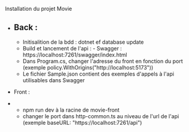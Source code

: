 Installation du projet Movie 

- Back :
  - 
  - Initisalition de la bdd : dotnet ef database update
  - Build et lancement de l'api :
        - Swagger : https://localhost:7261/swagger/index.html
  - Dans Program.cs, changer l'adresse du front en fonction du port (exemple policy.WithOrigins("http://localhost:5173"))
  - Le fichier Sample.json contient des exemples d'appels à l'api utilisables dans Swagger

- Front :
- 
   - npm run dev à la racine de movie-front
   - changer le port dans http-common.ts au niveau de l'url de l'api (exemple baseURL: "https://localhost:7261/api") 
